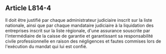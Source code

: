 Article L814-4
----
Il doit être justifié par chaque administrateur judiciaire inscrit sur la liste
nationale, ainsi que par chaque mandataire judiciaire à la liquidation des
entreprises inscrit sur la liste régionale, d'une assurance souscrite par
l'intermédiaire de la caisse de garantie et garantissant sa responsabilité
civile professionnelle en raison des négligences et fautes commises lors de
l'exécution du mandat qui lui est confié.
